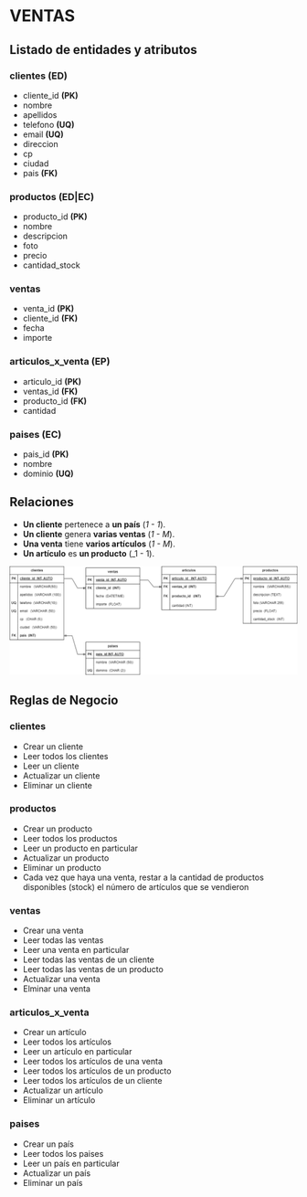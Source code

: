 # VENTAS

## Listado de entidades y atributos

### clientes **(ED)**

- cliente_id **(PK)**
- nombre
- apellidos
- telefono **(UQ)**
- email **(UQ)**
- direccion
- cp
- ciudad
- pais **(FK)**

### productos **(ED|EC)**

- producto_id **(PK)**
- nombre
- descripcion
- foto
- precio
- cantidad_stock

### ventas

- venta_id **(PK)**
- cliente_id **(FK)**
- fecha
- importe

### articulos_x_venta **(EP)**

- articulo_id **(PK)**
- ventas_id **(FK)**
- producto_id **(FK)**
- cantidad

### paises **(EC)**

- pais_id **(PK)**
- nombre
- dominio **(UQ)**

## Relaciones

- **Un cliente** pertenece a **un país** (_1 - 1_).
- **Un cliente** genera **varias ventas** (_1 - M_).
- **Una venta** tiene **varios artículos** (_1 - M_).
- **Un artículo** es **un producto** (\_1 - 1).

![Modelo Relacional](ventas_modelo_relacional.png)

## Reglas de Negocio

### clientes

- Crear un cliente
- Leer todos los clientes
- Leer un cliente
- Actualizar un cliente
- Eliminar un cliente

### productos

- Crear un producto
- Leer todos los productos
- Leer un producto en particular
- Actualizar un producto
- Eliminar un producto
- Cada vez que haya una venta, restar a la cantidad de productos disponibles (stock) el número de artículos que se vendieron

### ventas

- Crear una venta
- Leer todas las ventas
- Leer una venta en particular
- Leer todas las ventas de un cliente
- Leer todas las ventas de un producto
- Actualizar una venta
- Elminar una venta

### articulos_x_venta

- Crear un artículo
- Leer todos los artículos
- Leer un artículo en particular
- Leer todos los artículos de una venta
- Leer todos los artículos de un producto
- Leer todos los artículos de un cliente
- Actualizar un artículo
- Eliminar un artículo

### paises

- Crear un país
- Leer todos los paises
- Leer un país en particular
- Actualizar un país
- Eliminar un país
